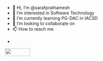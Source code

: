 - 👋 Hi, I’m @sarafprathamesh
- 👀 I’m interested in Software Technology
- 🌱 I’m currently learning PG-DAC in IACSD
- 💞️ I’m looking to collaborate on
- 📫 How to reach me <br> <br>
- 
[<img width="80" height="25" src="https://github.com/sarafprathamesh/Prathamesh/blob/main/pngfind.com-linkedin-logo-png-597768.png">](https://www.linkedin.com/in/prathamesh-saraf-46681b177/)

<!---
sarafprathamesh/sarafprathamesh is a ✨ special ✨ repository because its `README.md` (this file) appears on your GitHub profile.
You can click the Preview link to take a look at your changes.
--->
